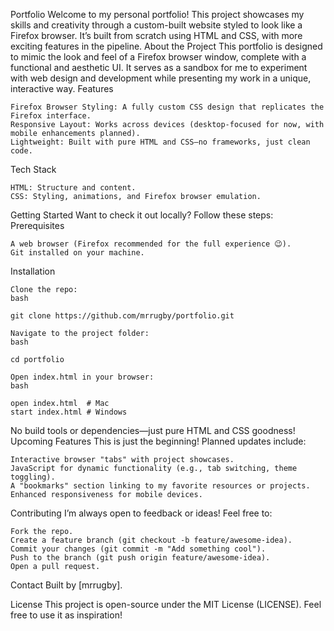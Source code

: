 Portfolio
Welcome to my personal portfolio! This project showcases my skills and creativity through a custom-built website styled to look like a Firefox browser. It’s built from scratch using HTML and CSS, with more exciting features in the pipeline.
About the Project
This portfolio is designed to mimic the look and feel of a Firefox browser window, complete with a functional and aesthetic UI. It serves as a sandbox for me to experiment with web design and development while presenting my work in a unique, interactive way.
Features

    Firefox Browser Styling: A fully custom CSS design that replicates the Firefox interface.
    Responsive Layout: Works across devices (desktop-focused for now, with mobile enhancements planned).
    Lightweight: Built with pure HTML and CSS—no frameworks, just clean code.

Tech Stack

    HTML: Structure and content.
    CSS: Styling, animations, and Firefox browser emulation.

Getting Started
Want to check it out locally? Follow these steps:
Prerequisites

    A web browser (Firefox recommended for the full experience 😉).
    Git installed on your machine.

Installation

    Clone the repo:
    bash

    git clone https://github.com/mrrugby/portfolio.git

    Navigate to the project folder:
    bash

    cd portfolio

    Open index.html in your browser:
    bash

    open index.html  # Mac
    start index.html # Windows

No build tools or dependencies—just pure HTML and CSS goodness!
Upcoming Features
This is just the beginning! Planned updates include:

    Interactive browser "tabs" with project showcases.
    JavaScript for dynamic functionality (e.g., tab switching, theme toggling).
    A "bookmarks" section linking to my favorite resources or projects.
    Enhanced responsiveness for mobile devices.

Contributing
I’m always open to feedback or ideas! Feel free to:

    Fork the repo.
    Create a feature branch (git checkout -b feature/awesome-idea).
    Commit your changes (git commit -m "Add something cool").
    Push to the branch (git push origin feature/awesome-idea).
    Open a pull request.

Contact
Built by [mrrugby].


License
This project is open-source under the MIT License (LICENSE). Feel free to use it as inspiration!

